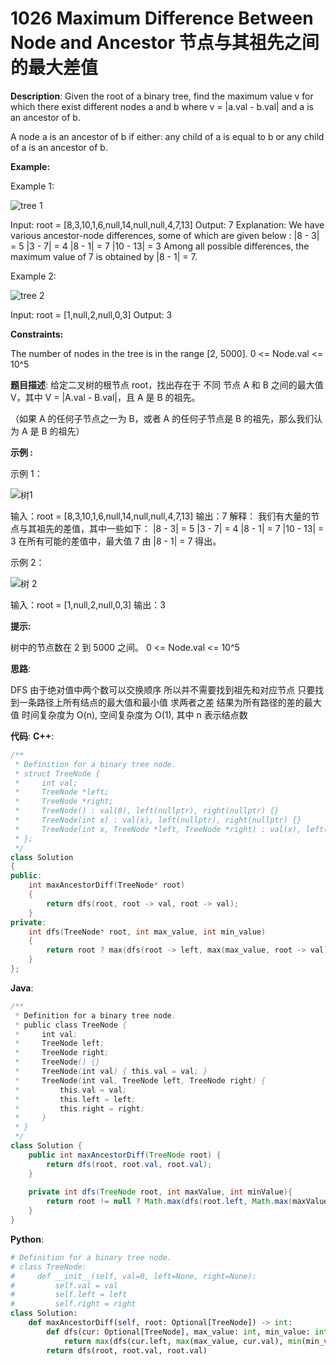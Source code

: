 # 1026 Maximum Difference Between Node and Ancestor 节点与其祖先之间的最大差值

__Description__:
Given the root of a binary tree, find the maximum value v for which there exist different nodes a and b where v = |a.val - b.val| and a is an ancestor of b.

A node a is an ancestor of b if either: any child of a is equal to b or any child of a is an ancestor of b.

__Example:__

Example 1:

![tree 1](https://assets.leetcode.com/uploads/2020/11/09/tmp-tree.jpg)

Input: root = [8,3,10,1,6,null,14,null,null,4,7,13]
Output: 7
Explanation: We have various ancestor-node differences, some of which are given below :
|8 - 3| = 5
|3 - 7| = 4
|8 - 1| = 7
|10 - 13| = 3
Among all possible differences, the maximum value of 7 is obtained by |8 - 1| = 7.

Example 2:

![tree 2](https://assets.leetcode.com/uploads/2020/11/09/tmp-tree-1.jpg)

Input: root = [1,null,2,null,0,3]
Output: 3

__Constraints:__

The number of nodes in the tree is in the range [2, 5000].
0 <= Node.val <= 10^5

__题目描述__:
给定二叉树的根节点 root，找出存在于 不同 节点 A 和 B 之间的最大值 V，其中 V = |A.val - B.val|，且 A 是 B 的祖先。

（如果 A 的任何子节点之一为 B，或者 A 的任何子节点是 B 的祖先，那么我们认为 A 是 B 的祖先）

__示例 :__

示例 1：

![树1](https://assets.leetcode.com/uploads/2020/11/09/tmp-tree.jpg)

输入：root = [8,3,10,1,6,null,14,null,null,4,7,13]
输出：7
解释：
我们有大量的节点与其祖先的差值，其中一些如下：
|8 - 3| = 5
|3 - 7| = 4
|8 - 1| = 7
|10 - 13| = 3
在所有可能的差值中，最大值 7 由 |8 - 1| = 7 得出。

示例 2：

![树 2](https://assets.leetcode.com/uploads/2020/11/09/tmp-tree-1.jpg)

输入：root = [1,null,2,null,0,3]
输出：3

__提示:__

树中的节点数在 2 到 5000 之间。
0 <= Node.val <= 10^5

__思路__:

DFS
由于绝对值中两个数可以交换顺序
所以并不需要找到祖先和对应节点
只要找到一条路径上所有结点的最大值和最小值
求两者之差
结果为所有路径的差的最大值
时间复杂度为 O(n), 空间复杂度为 O(1), 其中 n 表示结点数

__代码__:
__C++__:

```C++
/**
 * Definition for a binary tree node.
 * struct TreeNode {
 *     int val;
 *     TreeNode *left;
 *     TreeNode *right;
 *     TreeNode() : val(0), left(nullptr), right(nullptr) {}
 *     TreeNode(int x) : val(x), left(nullptr), right(nullptr) {}
 *     TreeNode(int x, TreeNode *left, TreeNode *right) : val(x), left(left), right(right) {}
 * };
 */
class Solution 
{
public:
    int maxAncestorDiff(TreeNode* root) 
    {
        return dfs(root, root -> val, root -> val);
    }
private:
    int dfs(TreeNode* root, int max_value, int min_value)
    {
        return root ? max(dfs(root -> left, max(max_value, root -> val), min(min_value, root -> val)), dfs(root -> right, max(max_value, root -> val), min(min_value, root -> val))) : max_value - min_value;
    }
};
```

__Java__:

```Java
/**
 * Definition for a binary tree node.
 * public class TreeNode {
 *     int val;
 *     TreeNode left;
 *     TreeNode right;
 *     TreeNode() {}
 *     TreeNode(int val) { this.val = val; }
 *     TreeNode(int val, TreeNode left, TreeNode right) {
 *         this.val = val;
 *         this.left = left;
 *         this.right = right;
 *     }
 * }
 */
class Solution {
    public int maxAncestorDiff(TreeNode root) {
        return dfs(root, root.val, root.val);
    }
    
    private int dfs(TreeNode root, int maxValue, int minValue){
        return root != null ? Math.max(dfs(root.left, Math.max(maxValue, root.val), Math.min(minValue, root.val)), dfs(root.right, Math.max(maxValue, root.val), Math.min(minValue, root.val))) : maxValue - minValue;
    }
}
```

__Python__:

```Python
# Definition for a binary tree node.
# class TreeNode:
#     def __init__(self, val=0, left=None, right=None):
#         self.val = val
#         self.left = left
#         self.right = right
class Solution:
    def maxAncestorDiff(self, root: Optional[TreeNode]) -> int:
        def dfs(cur: Optional[TreeNode], max_value: int, min_value: int) -> int:
            return max(dfs(cur.left, max(max_value, cur.val), min(min_value, cur.val)), dfs(cur.right, max(max_value, cur.val), min(min_value, cur.val))) if cur else max_value - min_value
        return dfs(root, root.val, root.val)
```
